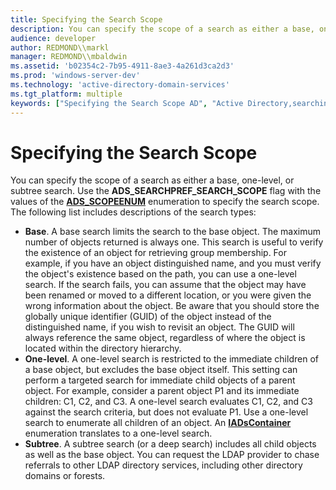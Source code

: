 ```yaml
---
title: Specifying the Search Scope
description: You can specify the scope of a search as either a base, one-level, or subtree search.
audience: developer
author: REDMOND\\markl
manager: REDMOND\\mbaldwin
ms.assetid: 'b02354c2-7b95-4911-8ae3-4a261d3ca2d3'
ms.prod: 'windows-server-dev'
ms.technology: 'active-directory-domain-services'
ms.tgt_platform: multiple
keywords: ["Specifying the Search Scope AD", "Active Directory,searching,specifying the search scope"]
---
```


# Specifying the Search Scope

You can specify the scope of a search as either a base, one-level, or subtree search. Use the **ADS\_SEARCHPREF\_SEARCH\_SCOPE** flag with the values of the [**ADS\_SCOPEENUM**](https://msdn.microsoft.com/library/aa772286) enumeration to specify the search scope. The following list includes descriptions of the search types:

-   **Base**. A base search limits the search to the base object. The maximum number of objects returned is always one. This search is useful to verify the existence of an object for retrieving group membership. For example, if you have an object distinguished name, and you must verify the object's existence based on the path, you can use a one-level search. If the search fails, you can assume that the object may have been renamed or moved to a different location, or you were given the wrong information about the object. Be aware that you should store the globally unique identifier (GUID) of the object instead of the distinguished name, if you wish to revisit an object. The GUID will always reference the same object, regardless of where the object is located within the directory hierarchy.
-   **One-level**. A one-level search is restricted to the immediate children of a base object, but excludes the base object itself. This setting can perform a targeted search for immediate child objects of a parent object. For example, consider a parent object P1 and its immediate children: C1, C2, and C3. A one-level search evaluates C1, C2, and C3 against the search criteria, but does not evaluate P1. Use a one-level search to enumerate all children of an object. An [**IADsContainer**](https://msdn.microsoft.com/library/aa705985) enumeration translates to a one-level search.
-   **Subtree**. A subtree search (or a deep search) includes all child objects as well as the base object. You can request the LDAP provider to chase referrals to other LDAP directory services, including other directory domains or forests.

 

 




